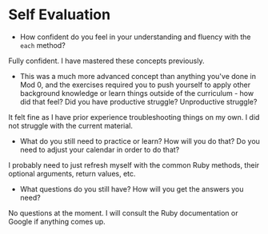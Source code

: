 # Self Evaluation

- How confident do you feel in your understanding and fluency with the `each` method?

Fully confident. I have mastered these concepts previously.

- This was a much more advanced concept than anything you've done in Mod 0, and the exercises required you to push yourself to apply other background knowledge or learn things outside of the curriculum - how did that feel? Did you have productive struggle? Unproductive struggle?

It felt fine as I have prior experience troubleshooting things on my own. I did not struggle with the current material.

- What do you still need to practice or learn? How will you do that? Do you need to adjust your calendar in order to do that?

I probably need to just refresh myself with the common Ruby methods, their optional arguments, return values, etc.

- What questions do you still have? How will you get the answers you need?

No questions at the moment. I will consult the Ruby documentation or Google if anything comes up.

